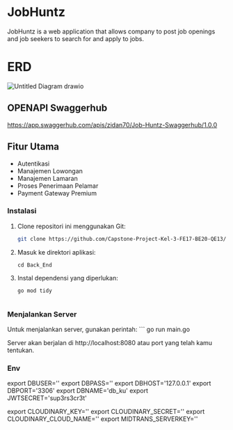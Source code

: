 # JobHuntz

JobHuntz is a web application that allows company to post job openings and job seekers to search for and apply to jobs.


# ERD 

![Untitled Diagram drawio](https://github.com/Capstone-Project-Kel-3-FE17-BE20-QE13/Back_End/assets/52233444/a1fe1ec3-776b-4f64-897c-a0fce48ccf8e)


## OPENAPI Swaggerhub
https://app.swaggerhub.com/apis/zidan70/Job-Huntz-Swaggerhub/1.0.0

## Fitur Utama
- Autentikasi
- Manajemen Lowongan
- Manajemen Lamaran
- Proses Penerimaan Pelamar
- Payment Gateway Premium

### Instalasi
1. Clone repositori ini menggunakan Git:
   ```bash
   git clone https://github.com/Capstone-Project-Kel-3-FE17-BE20-QE13/Back_End.git

2. Masuk ke direktori aplikasi:
    ```
    cd Back_End

3. Instal dependensi yang diperlukan:
    ```
    go mod tidy


### Menjalankan Server
Untuk menjalankan server, gunakan perintah:
    ```
    go run main.go

Server akan berjalan di http://localhost:8080 atau port yang telah kamu tentukan.

### Env

export DBUSER=''
export DBPASS=''
export DBHOST='127.0.0.1'
export DBPORT='3306'
export DBNAME='db_ku'
export JWTSECRET='sup3rs3cr3t'

export CLOUDINARY_KEY=''
export CLOUDINARY_SECRET=''
export CLOUDINARY_CLOUD_NAME=''
export MIDTRANS_SERVERKEY=''
